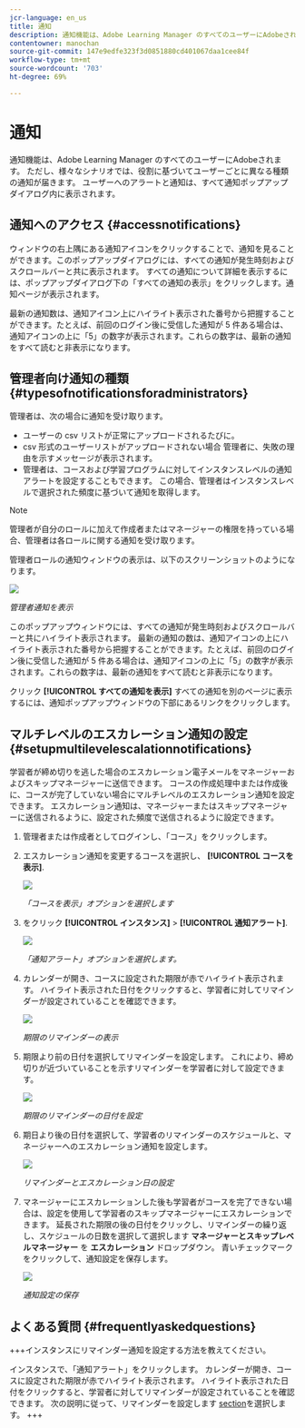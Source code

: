 ```yaml
---
jcr-language: en_us
title: 通知
description: 通知機能は、Adobe Learning Manager のすべてのユーザーにAdobeされます。 ただし、様々なシナリオでは、役割に基づいてユーザーごとに異なる種類の通知が届きます。
contentowner: manochan
source-git-commit: 147e9edfe323f3d0851880cd401067daa1cee84f
workflow-type: tm+mt
source-wordcount: '703'
ht-degree: 69%

---
```




# 通知

通知機能は、Adobe Learning Manager のすべてのユーザーにAdobeされます。 ただし、様々なシナリオでは、役割に基づいてユーザーごとに異なる種類の通知が届きます。 ユーザーへのアラートと通知は、すべて通知ポップアップダイアログ内に表示されます。

## 通知へのアクセス {#accessnotifications}

ウィンドウの右上隅にある通知アイコンをクリックすることで、通知を見ることができます。このポップアップダイアログには、すべての通知が発生時刻およびスクロールバーと共に表示されます。 すべての通知について詳細を表示するには、ポップアップダイアログ下の「すべての通知の表示」をクリックします。通知ページが表示されます。

最新の通知数は、通知アイコン上にハイライト表示された番号から把握することができます。たとえば、前回のログイン後に受信した通知が 5 件ある場合は、通知アイコンの上に「5」の数字が表示されます。これらの数字は、最新の通知をすべて読むと非表示になります。

## 管理者向け通知の種類 {#typesofnotificationsforadministrators}

管理者は、次の場合に通知を受け取ります。

* ユーザーの csv リストが正常にアップロードされるたびに。
* csv 形式のユーザーリストがアップロードされない場合 管理者に、失敗の理由を示すメッセージが表示されます。
* 管理者は、コースおよび学習プログラムに対してインスタンスレベルの通知アラートを設定することもできます。 この場合、管理者はインスタンスレベルで選択された頻度に基づいて通知を取得します。

>[!NOTE]
>
>管理者が自分のロールに加えて作成者またはマネージャーの権限を持っている場合、管理者は各ロールに関する通知を受け取ります。

管理者ロールの通知ウィンドウの表示は、以下のスクリーンショットのようになります。

![](assets/admin-notification.png)

*管理者通知を表示*

このポップアップウィンドウには、すべての通知が発生時刻およびスクロールバーと共にハイライト表示されます。 最新の通知の数は、通知アイコンの上にハイライト表示された番号から把握することができます。たとえば、前回のログイン後に受信した通知が 5 件ある場合は、通知アイコンの上に「5」の数字が表示されます。これらの数字は、最新の通知をすべて読むと非表示になります。

クリック **[!UICONTROL すべての通知を表示]** すべての通知を別のページに表示するには、通知ポップアップウィンドウの下部にあるリンクをクリックします。

## マルチレベルのエスカレーション通知の設定 {#setupmultilevelescalationnotifications}

学習者が締め切りを逃した場合のエスカレーション電子メールをマネージャーおよびスキップマネージャーに送信できます。 コースの作成処理中または作成後に、コースが完了していない場合にマルチレベルのエスカレーション通知を設定できます。 エスカレーション通知は、マネージャーまたはスキップマネージャーに送信されるように、設定された頻度で送信されるように設定できます。

1. 管理者または作成者としてログインし、「コース」をクリックします。
1. エスカレーション通知を変更するコースを選択し、 **[!UICONTROL コースを表示]**.

   ![](assets/view-courses.png)

   *「コースを表示」オプションを選択します*

1. をクリック **[!UICONTROL インスタンス]** > **[!UICONTROL 通知アラート]**.

   ![](assets/notification-alert.png)

   *「通知アラート」オプションを選択します。*

1. カレンダーが開き、コースに設定された期限が赤でハイライト表示されます。 ハイライト表示された日付をクリックすると、学習者に対してリマインダーが設定されていることを確認できます。

   ![](assets/deadline-calender.png)

   *期限のリマインダーの表示*

1. 期限より前の日付を選択してリマインダーを設定します。 これにより、締め切りが近づいていることを示すリマインダーを学習者に対して設定できます。

   ![](assets/deadline-reminder.png)

   *期限のリマインダーの日付を設定*

1. 期日より後の日付を選択して、学習者のリマインダーのスケジュールと、マネージャーへのエスカレーション通知を設定します。

   ![](assets/set-reminders-andescalation.png)

   *リマインダーとエスカレーション日の設定*

1. マネージャーにエスカレーションした後も学習者がコースを完了できない場合は、設定を使用して学習者のスキップマネージャーにエスカレーションできます。 延長された期限の後の日付をクリックし、リマインダーの繰り返し、スケジュールの日数を選択して選択します **マネージャーとスキップレベルマネージャー** を **エスカレーション** ドロップダウン。 青いチェックマークをクリックして、通知設定を保存します。

   ![](assets/reminder-to-managerandskipmanager.png)

   *通知設定の保存*

## よくある質問 {#frequentlyaskedquestions}

+++インスタンスにリマインダー通知を設定する方法を教えてください。

インスタンスで、「通知アラート」をクリックします。 カレンダーが開き、コースに設定された期限が赤でハイライト表示されます。 ハイライト表示された日付をクリックすると、学習者に対してリマインダーが設定されていることを確認できます。 次の説明に従って、リマインダーを設定します [section](user-notifications.md#Setupmultilevelescalationnotifications)を選択します。
+++
